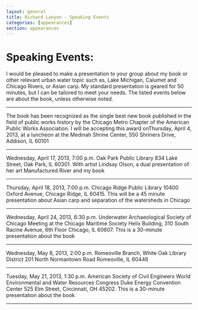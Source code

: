 ```yaml
---
layout: general
title: Richard Lanyon - Speaking Events
categories: [appearances]
section: appearances
---
```


# Speaking Events:
I would be pleased to make a presentation to your group about my book or other relevant urban water topic such as, Lake Michigan, Calumet and Chicago Rivers, or Asian carp. My standard presentation is geared for 50 minutes, but I can be tailored to meet your needs. The listed events below are about the book, unless otherwise noted.

----

The book has been recognized as the single best new book published in the field of public works history by the Chicago Metro Chapter of the American Public Works Association. I will be accepting this award onThursday, April 4, 2013, at a luncheon at the Medinah Shrine Center, 550 Shriners Drive, Addison, IL 60101

---

Wednesday, April 17, 2013, 7:00 p.m.
Oak Park Public Library
834 Lake Street, Oak Park, IL 60301. 
With artist Lindsay Olson, a dual presentation 
of her art Manufactured River and my book

----

Thursday, April 18, 2013, 7:00 p.m.
Chicago Ridge Public Library
10400 Oxford Avenue, Chicago Ridge, IL 60415. 
This will be a 45 minute presentation about Asian 
carp and separation of the watersheds in Chicago

----

Wednesday, April 24, 2013, 6:30 p.m.
Underwater Archaeological Society of Chicago
Meeting at the Chicago Maritime Society
Helix Building, 310 South Racine Avenue, 6th Floor
Chicago, IL 60607. 
This is a 30-minute presentation about the book

----

Wednesday, May 8, 2013, 2:00 p.m.
Romeoville Branch, White Oak Library District
201 North Normantown Road
Romeoville, IL 60446

----

Tuesday, May 21, 2013, 1:30 p.m.
American Society of Civil Engineers
World Environmental and Water Resources Congress 
Duke Energy Convention Center
525 Elm Street, Cincinnati, OH 45202. 
This is a 30-minute presentation about the book

----




